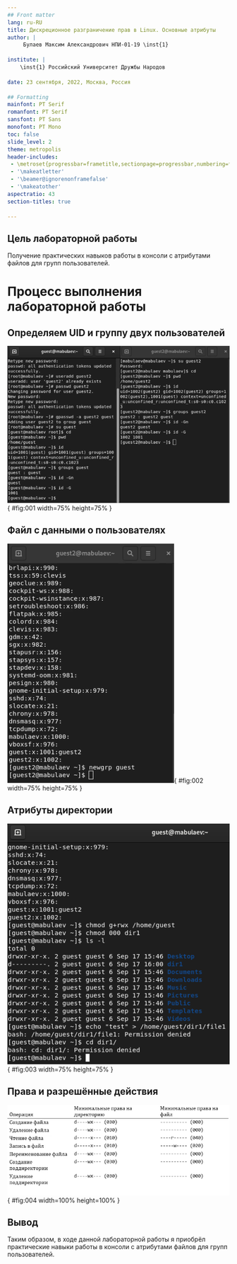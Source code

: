 ```yaml
---
## Front matter
lang: ru-RU
title: Дискреционное разграничение прав в Linux. Основные атрибуты
author: |
	 Булаев Максим Александрович НПИ-01-19 \inst{1}

institute: |
	\inst{1} Российский Университет Дружбы Народов

date: 23 сентября, 2022, Москва, Россия

## Formatting
mainfont: PT Serif
romanfont: PT Serif
sansfont: PT Sans
monofont: PT Mono
toc: false
slide_level: 2
theme: metropolis
header-includes: 
 - \metroset{progressbar=frametitle,sectionpage=progressbar,numbering=fraction}
 - '\makeatletter'
 - '\beamer@ignorenonframefalse'
 - '\makeatother'
aspectratio: 43
section-titles: true

---
```


## Цель лабораторной работы

Получение практических навыков работы в консоли с атрибутами файлов для групп пользователей.

# Процесс выполнения лабораторной работы

## Определяем UID и группу двух пользователей

![Информация о пользователях](image/02.png){ #fig:001 width=75% height=75% }

## Файл с данными о пользователях

![Сожержимое файла /etc/group](image/03.png){ #fig:002 width=75% height=75% }

## Атрибуты директории

![Снятие атрибутов с директории](image/04.png){ #fig:003 width=75% height=75% }

## Права и разрешённые действия

![Минимальные права для совершения операций](image/00.png){ #fig:004 width=100% height=100% }

## Вывод

Таким образом, в ходе данной лабораторной работы я приобрёл практические навыки работы в консоли с атрибутами файлов для групп пользователей.